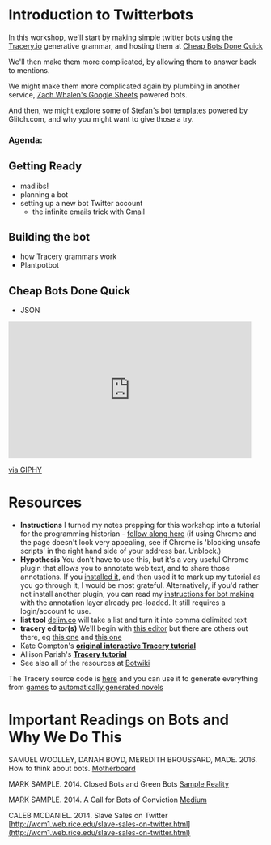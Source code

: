 # Introduction to Twitterbots

In this workshop, we'll start by making simple twitter bots using the [Tracery.io](http://tracery.io) generative grammar, and hosting them at [Cheap Bots Done Quick](http://cheapbotsdonequick.com)

We'll then make them more complicated, by allowing them to answer back to mentions.

We might make them more complicated again by plumbing in another service, [Zach Whalen's Google Sheets](http://www.zachwhalen.net/posts/how-to-make-a-twitter-bot-with-google-spreadsheets-version-04/) powered bots.

And then, we might explore some of [Stefan's bot templates](https://stefan.glitch.me/) powered by Glitch.com, and why you might want to give those a try.

### Agenda:

## Getting Ready

+ madlibs!
+ planning a bot
+ setting up a new bot Twitter account
  + the infinite emails trick with Gmail
  
## Building the bot

+ how Tracery grammars work
+ Plantpotbot 

## Cheap Bots Done Quick

+ JSON

<iframe src="https://giphy.com/embed/l0K4pukBXEJXhzrQA" width="480" height="270" frameBorder="0" class="giphy-embed" allowFullScreen></iframe><p><a href="https://giphy.com/gifs/robot-bot-bot-a-l0K4pukBXEJXhzrQA">via GIPHY</a></p>

# Resources

+ **Instructions** I turned my notes prepping for this workshop into a tutorial for the programming historian - [follow along here](https://programminghistorian.github.io/ph-submissions/lessons/intro-to-twitterbots) (if using Chrome and the page doesn't look very appealing, see if Chrome is 'blocking unsafe scripts' in the right hand side of your address bar. Unblock.)
+ **Hypothesis** You don't have to use this, but it's a very useful Chrome plugin that allows you to annotate web text, and to share those annotations. If you [installed it](https://hypothes.is/), and then used it to mark up my tutorial as you go through it, I would be most grateful. Alternatively, if you'd rather not install another plugin, you can read my [instructions for bot making](https://via.hypothes.is/https://programminghistorian.github.io/ph-submissions/lessons/intro-to-twitterbots) with the annotation layer already pre-loaded. It still requires a login/account to use.
+ **list tool** [delim.co](http://delim.co/#) will take a list and turn it into comma delimited text
+ **tracery editor(s)** We'll begin with [this editor](http://tracery.io/editor/) but there are others out there, eg [this one](http://brightspiral.com/tracery/) and [this one](https://beaugunderson.com/tracery-writer/#) 
+ Kate Compton's **[original interactive Tracery tutorial](http://www.crystalcodepalace.com/traceryTut.html)**
+ Allison Parish's **[Tracery tutorial](http://air.decontextualize.com/tracery/)**
+ See also all of the resources at [Botwiki](https://botwiki.org/) 

The Tracery source code is [here](https://github.com/galaxykate/tracery) and you can use it to generate everything from [games](http://squinky.me/2015/01/19/new-game-interruption-junction/) to [automatically generated novels](http://www.brightspiral.com/)

# Important Readings on Bots and Why We Do This

SAMUEL WOOLLEY, DANAH BOYD, MEREDITH BROUSSARD, MADE. 2016. How to think about bots. [Motherboard](https://motherboard.vice.com/en_us/article/how-to-think-about-bots)

MARK SAMPLE. 2014. Closed Bots and Green Bots [Sample Reality](http://www.samplereality.com/2014/06/23/closed-bots-and-green-bots/)

MARK SAMPLE. 2014. A Call for Bots of Conviction [Medium](https://medium.com/@samplereality/a-protest-bot-is-a-bot-so-specific-you-cant-mistake-it-for-bullshit-90fe10b7fbaa)

CALEB MCDANIEL. 2014. Slave Sales on Twitter [http://wcm1.web.rice.edu/slave-sales-on-twitter.html](http://wcm1.web.rice.edu/slave-sales-on-twitter.html)


